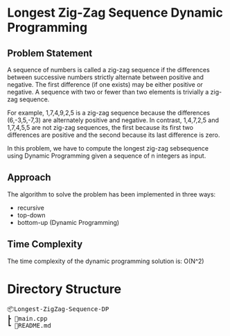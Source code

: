 # Longest Zig-Zag Sequence Dynamic Programming

## Problem Statement

A sequence of numbers is called a zig-zag sequence if the differences between successive numbers strictly alternate between positive and negative. The first difference (if one exists) may be either positive or negative. A sequence with two or fewer than two elements is trivially a zig-zag sequence.

For example, 1,7,4,9,2,5 is a zig-zag sequence because the differences (6,-3,5,-7,3) are alternately positive and negative. In contrast, 1,4,7,2,5 and 1,7,4,5,5 are not zig-zag sequences, the first because its first two differences are positive and the second because its last difference is zero.

In this problem, we have to compute the longest zig-zag sebsequence using Dynamic Programming given a sequence of n integers as input.

## Approach

The algorithm to solve the problem has been implemented in three ways:

- recursive
- top-down
- bottom-up (Dynamic Programming)

## Time Complexity

The time complexity of the dynamic programming solution is: O(N^2)

# Directory Structure

<pre>
📦Longest-ZigZag-Sequence-DP
┣ 📜main.cpp
┗ 📜README.md
</pre>

